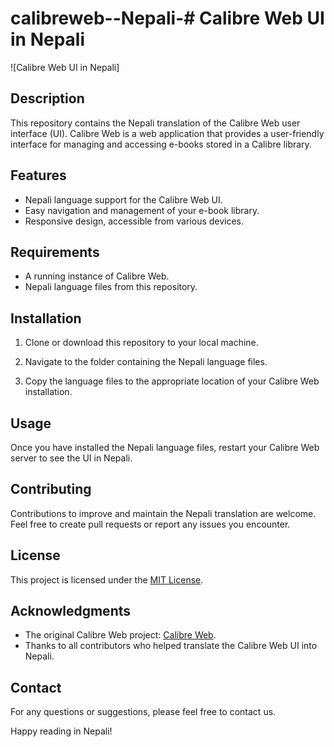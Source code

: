 # calibreweb--Nepali-# Calibre Web UI in Nepali

![Calibre Web UI in Nepali]

## Description
This repository contains the Nepali translation of the Calibre Web user interface (UI). Calibre Web is a web application that provides a user-friendly interface for managing and accessing e-books stored in a Calibre library.

## Features
- Nepali language support for the Calibre Web UI.
- Easy navigation and management of your e-book library.
- Responsive design, accessible from various devices.

## Requirements
- A running instance of Calibre Web.
- Nepali language files from this repository.

## Installation
1. Clone or download this repository to your local machine.

2. Navigate to the folder containing the Nepali language files.

3. Copy the language files to the appropriate location of your Calibre Web installation.

## Usage
Once you have installed the Nepali language files, restart your Calibre Web server to see the UI in Nepali.

## Contributing
Contributions to improve and maintain the Nepali translation are welcome. Feel free to create pull requests or report any issues you encounter.

## License
This project is licensed under the [MIT License](LICENSE).

## Acknowledgments
- The original Calibre Web project: [Calibre Web](https://github.com/janeczku/calibre-web).
- Thanks to all contributors who helped translate the Calibre Web UI into Nepali.

## Contact
For any questions or suggestions, please feel free to contact us.

Happy reading in Nepali!
